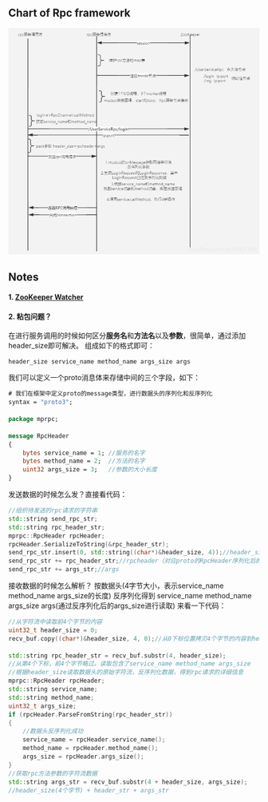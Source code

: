 

## Chart of Rpc framework
![img](https://github.com/Tiannia/intro_to_ai/blob/main/PhotoRepository/9c777f0536d2418a9e01d6499c7c50d1.png?raw=true)


## Notes
#### 1. [ZooKeeper Watcher](https://blog.csdn.net/weixin_43893397/article/details/103461472)

#### 2. 粘包问题？

在进行服务调用的时候如何区分**服务名**和**方法名**以及**参数**，很简单，通过添加header_size即可解决。
组成如下的格式即可：

    header_size service_name method_name args_size args

我们可以定义一个proto消息体来存储中间的三个字段，如下：
```proto
# 我们在框架中定义proto的message类型，进行数据头的序列化和反序列化
syntax = "proto3";

package mprpc;

message RpcHeader
{
    bytes service_name = 1; //服务的名字
    bytes method_name = 2;  //方法的名字
    uint32 args_size = 3;   //参数的大小长度
}
```

发送数据的时候怎么发？直接看代码：
```c++
//组织待发送的rpc请求的字符串
std::string send_rpc_str;
std::string rpc_header_str;
mprpc::RpcHeader rpcHeader;
rpcHeader.SerializeToString(&rpc_header_str);
send_rpc_str.insert(0, std::string((char*)&header_size, 4));//header_size，从开头开始，写4个字节，二进制存储head_size，就是一个整数
send_rpc_str += rpc_header_str;//rpcheader（对应proto的RpcHeader序列化后的结果）
send_rpc_str += args_str;//args
```

接收数据的时候怎么解析？
按数据头(4字节大小，表示service_name method_name args_size的长度)
反序列化得到 service_name method_name args_size
args(通过反序列化后的args_size进行读取)
来看一下代码：
```c++
//从字符流中读取前4个字节的内容
uint32_t header_size = 0;
recv_buf.copy((char*)&header_size, 4, 0);//从0下标位置拷贝4个字节的内容到header_size 

std::string rpc_header_str = recv_buf.substr(4, header_size);
//从第4个下标，前4个字节略过。读取包含了service_name method_name args_size 
//根据header_size读取数据头的原始字符流，反序列化数据，得到rpc请求的详细信息
mprpc::RpcHeader rpcHeader;
std::string service_name;
std::string method_name;
uint32_t args_size;
if (rpcHeader.ParseFromString(rpc_header_str))
{
    //数据头反序列化成功
    service_name = rpcHeader.service_name();
    method_name = rpcHeader.method_name();
    args_size = rpcHeader.args_size();
}
//获取rpc方法参数的字符流数据
std::string args_str = recv_buf.substr(4 + header_size, args_size);
//header_size(4个字节) + header_str + args_str
```